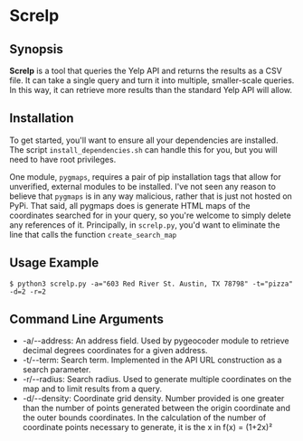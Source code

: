 Screlp
======

## Synopsis

**Screlp** is a tool that queries the Yelp API and returns the results as a CSV file. It can take a single query and turn it into multiple, smaller-scale queries. In this way, it can retrieve more results than the standard Yelp API will allow. 

## Installation

To get started, you'll want to ensure all your dependencies are installed. The script `install_dependencies.sh` can handle this for you, but you will need to have root privileges.

One module, `pygmaps`, requires a pair of pip installation tags that allow for unverified, external modules to be installed. I've not seen any reason to believe that `pygmaps` is in any way malicious, rather that is just not hosted on PyPi. That said, all pygmaps does is generate HTML maps of the coordinates searched for in your query, so you're welcome to simply delete any references of it. Principally, in `screlp.py`, you'd want to eliminate the line that calls the function `create_search_map`

## Usage Example

    $ python3 screlp.py -a="603 Red River St. Austin, TX 78798" -t="pizza" -d=2 -r=2

## Command Line Arguments

- -a/--address: An address field. Used by pygeocoder module to retrieve decimal degrees coordinates for a given address.
- -t/--term: Search term. Implemented in the API URL construction as a search parameter.
- -r/--radius: Search radius. Used to generate multiple coordinates on the map and to limit results from a query.
- -d/--density: Coordinate grid density. Number provided is one greater than the number of points generated between the origin coordinate and the outer bounds coordinates. In the calculation of the number of coordinate points necessary to generate, it is the x in f(x) = (1+2x)²
